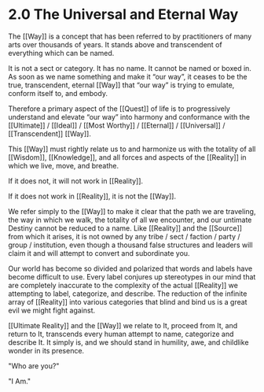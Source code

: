 # 2.0 The Universal and Eternal Way
The [[Way]] is a concept that has been referred to by practitioners of many arts over thousands of years. It stands above and transcendent of everything which can be named. 

It is not a sect or category. It has no name. It cannot be named or boxed in. As soon as we name something and make it “our way”, it ceases to be the true, transcendent, eternal [[Way]] that “our way” is trying to emulate, conform itself to, and embody.

Therefore a primary aspect of the [[Quest]] of life is to progressively understand and elevate “our way” into harmony and conformance with the [[Ultimate]] / [[Ideal]] / [[Most Worthy]] / [[Eternal]] / [[Universal]] / [[Transcendent]] [[Way]].

This [[Way]] must rightly relate us to and harmonize us with the totality of all [[Wisdom]], [[Knowledge]], and all forces and aspects of the [[Reality]] in which we live, move, and breathe.

If it does not, it will not work in [[Reality]]. 

If it does not work in [[Reality]], it is not the [[Way]].

We refer simply to the [[Way]] to make it clear that the path we are traveling, the way in which we walk, the totality of all we encounter, and our untimate Destiny cannot be reduced to a name. Like [[Reality]] and the [[Source]] from which it arises, it is not owned by any tribe / sect / faction / party / group / institution, even though a thousand false structures and leaders will claim it and will attempt to convert and subordinate you.

Our world has become so divided and polarized that words and labels have become difficult to use. Every label conjures up stereotypes in our mind that are completely inaccurate to the complexity of the actual [[Reality]] we attempting to label, categorize, and describe. The reduction of the infinite array of [[Reality]] into various categories that blind and bind us is a great evil we might fight against.

[[Ultimate Reality]] and the [[Way]] we relate to It, proceed from It, and return to It, transcends every human attempt to name, categorize and describe It. It simply is, and we should stand in humility, awe, and childlike wonder in its presence.  

"Who are you?"

"I Am."
